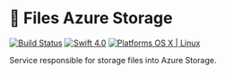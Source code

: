 # :open_file_folder: Files Azure Storage

[![Build Status](https://travis-ci.org/Mikroservices/FilesAzureStorage.svg?branch=master)](https://travis-ci.org/Mikroservices/FilesAzureStorage) [![Swift 4.0](https://img.shields.io/badge/Swift-4.0-orange.svg?style=flat)](ttps://developer.apple.com/swift/) [![Platforms OS X | Linux](https://img.shields.io/badge/Platforms-OS%20X%20%7C%20Linux%20-lightgray.svg?style=flat)](https://developer.apple.com/swift/)

Service responsible for storage files into Azure Storage.
